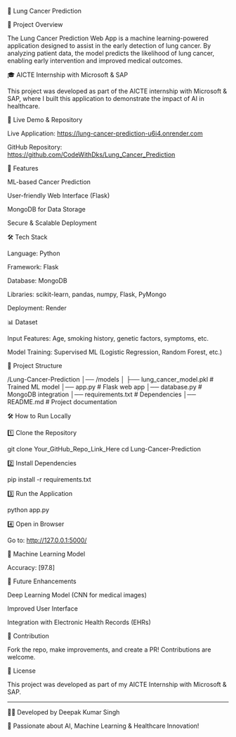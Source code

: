 🏥 Lung Cancer Prediction

📌 Project Overview

The Lung Cancer Prediction Web App is a machine learning-powered application designed to assist in the early detection of lung cancer. By analyzing patient data, the model predicts the likelihood of lung cancer, enabling early intervention and improved medical outcomes.

🎓 AICTE Internship with Microsoft & SAP

This project was developed as part of the AICTE internship with Microsoft & SAP, where I built this application to demonstrate the impact of AI in healthcare.

🔗 Live Demo & Repository

Live Application: https://lung-cancer-prediction-u6i4.onrender.com

GitHub Repository: https://github.com/CodeWithDks/Lung_Cancer_Prediction 

🚀 Features

ML-based Cancer Prediction

User-friendly Web Interface (Flask)

MongoDB for Data Storage

Secure & Scalable Deployment


🛠 Tech Stack

Language: Python

Framework: Flask

Database: MongoDB

Libraries: scikit-learn, pandas, numpy, Flask, PyMongo

Deployment: Render


📊 Dataset

Input Features: Age, smoking history, genetic factors, symptoms, etc.

Model Training: Supervised ML (Logistic Regression, Random Forest, etc.)

📂 Project Structure

/Lung-Cancer-Prediction
│── /models
│   ├── lung_cancer_model.pkl   # Trained ML model
│── app.py   # Flask web app
│── database.py   # MongoDB integration
│── requirements.txt   # Dependencies
│── README.md   # Project documentation

🛠 How to Run Locally

1️⃣ Clone the Repository

git clone Your_GitHub_Repo_Link_Here
cd Lung-Cancer-Prediction

2️⃣ Install Dependencies

pip install -r requirements.txt

3️⃣ Run the Application

python app.py

4️⃣ Open in Browser

Go to: http://127.0.0.1:5000/

🤖 Machine Learning Model

Accuracy: [97.8]


📢 Future Enhancements

Deep Learning Model (CNN for medical images)

Improved User Interface

Integration with Electronic Health Records (EHRs)


🤝 Contribution

Fork the repo, make improvements, and create a PR! Contributions are welcome.

📝 License

This project was developed as part of my AICTE Internship with Microsoft & SAP.


---

👨‍💻 Developed by Deepak Kumar Singh

🚀 Passionate about AI, Machine Learning & Healthcare Innovation!

